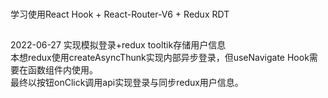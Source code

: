 ###
学习使用React Hook + React-Router-V6 + Redux RDT
##
2022-06-27 实现模拟登录+redux tooltik存储用户信息<br />
本想redux使用createAsyncThunk实现内部异步登录，但useNavigate Hook需要在函数组件内使用。<br/>
最终以按钮onClick调用api实现登录与同步redux用户信息。
